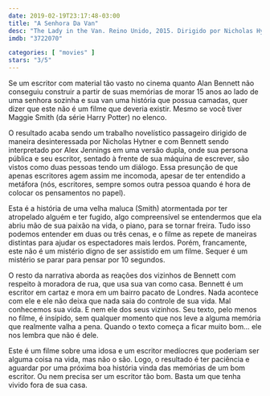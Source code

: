 ```yaml
---
date: 2019-02-19T23:17:48-03:00
title: "A Senhora Da Van"
desc: "The Lady in the Van. Reino Unido, 2015. Dirigido por Nicholas Hytner, escrito por Alan Bennett baseado em suas memórias, com Maggie Smith, Alex Jennings, Jim Broadbent."
imdb: "3722070"

categories: [ "movies" ]
stars: "3/5"
---
```

Se um escritor com material tão vasto no cinema quanto Alan Bennett não conseguiu construir a partir de suas memórias de morar 15 anos ao lado de uma senhora sozinha e sua van uma história que possua camadas, quer dizer que este não é um filme que deveria existir. Mesmo se você tiver Maggie Smith (da série Harry Potter) no elenco.

O resultado acaba sendo um trabalho novelístico passageiro dirigido de maneira desinteressada por Nicholas Hytner e com Bennett sendo interpretado por Alex Jennings em uma versão dupla, onde sua persona pública e seu escritor, sentado à frente de sua máquina de escrever, são vistos como duas pessoas tendo um diálogo. Essa presunção de que apenas escritores agem assim me incomoda, apesar de ter entendido a metáfora (nós, escritores, sempre somos outra pessoa quando é hora de colocar os pensamentos no papel).

Esta é a história de uma velha maluca (Smith) atormentada por ter atropelado alguém e ter fugido, algo compreensível se entendermos que ela abriu mão de sua paixão na vida, o piano, para se tornar freira. Tudo isso podemos entender em duas ou três cenas, e o filme as repete de maneiras distintas para ajudar os espectadores mais lerdos. Porém, francamente, este não é um mistério digno de ser assistido em um filme. Sequer é um mistério se parar para pensar por 10 segundos.

O resto da narrativa aborda as reações dos vizinhos de Bennett com respeito à moradora de rua, que usa sua van como casa. Bennett é um escritor em cartaz e mora em um bairro pacato de Londres. Nada acontece com ele e ele não deixa que nada saia do controle de sua vida. Mal conhecemos sua vida. E nem ele dos seus vizinhos. Seu texto, pelo menos no filme, é insípido, sem qualquer momento que nos leve a alguma memória que realmente valha a pena. Quando o texto começa a ficar muito bom... ele nos lembra que não é dele.

Este é um filme sobre uma idosa e um escritor medíocres que poderiam ser alguma coisa na vida, mas não o são. Logo, o resultado é ter paciência e aguardar por uma próxima boa história vinda das memórias de um bom escritor. Ou nem precisa ser um escritor tão bom. Basta um que tenha vivido fora de sua casa.
